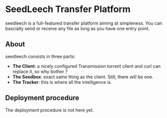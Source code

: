 # SeedLeech Transfer Platform
seedleech is a full-featured transfer platform aiming at simpleness. You can
bascially send or receive any file as long as you have one entry point.

## About
seedleech consists in three parts:
- **The Client**: a nicely configured Transmission torrent client and curl can
replace it, so why bother ?
- **The Seedbox**: exact same thing as the client. Still, there will be one.
- **The Tracker**: this is where all the intelligence is.


## Deployment procedure
The deployment procedure is not here yet.
